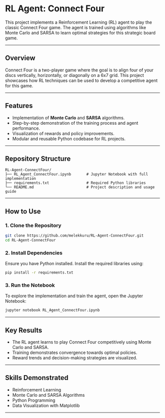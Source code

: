 
# RL Agent: Connect Four

This project implements a Reinforcement Learning (RL) agent to play the classic Connect Four game. The agent is trained using algorithms like Monte Carlo and SARSA to learn optimal strategies for this strategic board game.

---

## Overview

Connect Four is a two-player game where the goal is to align four of your discs vertically, horizontally, or diagonally on a 6x7 grid. This project showcases how RL techniques can be used to develop a competitive agent for this game.

---

## Features

- Implementation of **Monte Carlo** and **SARSA** algorithms.
- Step-by-step demonstration of the training process and agent performance.
- Visualization of rewards and policy improvements.
- Modular and reusable Python codebase for RL projects.

---

## Repository Structure

```
RL-Agent-ConnectFour/
├── RL_Agent_ConnectFour.ipynb       # Jupyter Notebook with full implementation
├── requirements.txt                 # Required Python libraries
└── README.md                        # Project description and usage guide
```

---

## How to Use

### 1. Clone the Repository
```bash
git clone https://github.com/melekkuru/RL-Agent-ConnectFour.git
cd RL-Agent-ConnectFour
```

### 2. Install Dependencies
Ensure you have Python installed. Install the required libraries using:
```bash
pip install -r requirements.txt
```

### 3. Run the Notebook
To explore the implementation and train the agent, open the Jupyter Notebook:
```bash
jupyter notebook RL_Agent_ConnectFour.ipynb
```

---

## Key Results

- The RL agent learns to play Connect Four competitively using Monte Carlo and SARSA.
- Training demonstrates convergence towards optimal policies.
- Reward trends and decision-making strategies are visualized.

---

## Skills Demonstrated

- Reinforcement Learning
- Monte Carlo and SARSA Algorithms
- Python Programming
- Data Visualization with Matplotlib

---

